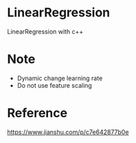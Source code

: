 # LinearRegression
LinearRegression with c++

# Note
- Dynamic change learning rate
- Do not use feature scaling

# Reference
https://www.jianshu.com/p/c7e642877b0e